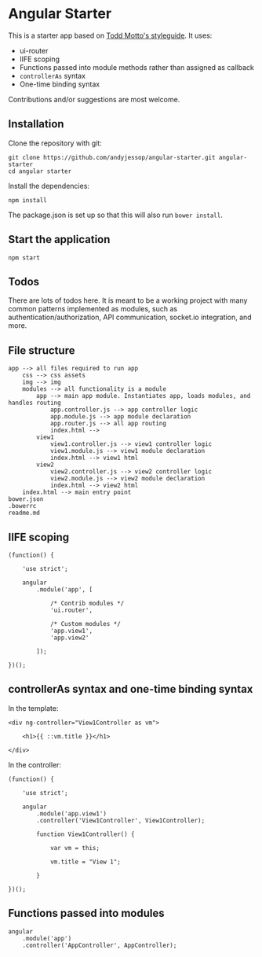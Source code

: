 # Angular Starter

This is a starter app based on [Todd Motto's styleguide](https://github.com/toddmotto/angularjs-styleguide). It uses:

* ui-router
* IIFE scoping
* Functions passed into module methods rather than assigned as callback
* `controllerAs` syntax
* One-time binding syntax

Contributions and/or suggestions are most welcome.

## Installation

Clone the repository with git:

    git clone https://github.com/andyjessop/angular-starter.git angular-starter
    cd angular starter

Install the dependencies:

    npm install

The package.json is set up so that this will also run `bower install`.

## Start the application

    npm start

## Todos

There are lots of todos here. It is meant to be a working project with many common
patterns implemented as modules, such as authentication/authorization, API communication,
socket.io integration, and more.

## File structure

    app --> all files required to run app
        css --> css assets
        img --> img
        modules --> all functionality is a module
            app --> main app module. Instantiates app, loads modules, and handles routing
                app.controller.js --> app controller logic
                app.module.js --> app module declaration
                app.router.js --> all app routing
                index.html -->
            view1
                view1.controller.js --> view1 controller logic
                view1.module.js --> view1 module declaration
                index.html --> view1 html
            view2
                view2.controller.js --> view2 controller logic
                view2.module.js --> view2 module declaration
                index.html --> view2 html
        index.html --> main entry point
    bower.json
    .bowerrc
    readme.md

## IIFE scoping

    (function() {

        'use strict';

        angular
            .module('app', [

                /* Contrib modules */
                'ui.router',

                /* Custom modules */
                'app.view1',
                'app.view2'

            ]);

    })();

## controllerAs syntax and one-time binding syntax

In the template:

    <div ng-controller="View1Controller as vm">

        <h1>{{ ::vm.title }}</h1>

    </div>

In the controller:

    (function() {

        'use strict';

        angular
            .module('app.view1')
            .controller('View1Controller', View1Controller);

            function View1Controller() {

                var vm = this;

                vm.title = "View 1";

            }

    })();

## Functions passed into modules

    angular
        .module('app')
        .controller('AppController', AppController);
